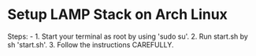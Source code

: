 # Setup LAMP Stack on Arch Linux
Steps: -
    1. Start your terminal as root by using 'sudo su'.
    2. Run start.sh by sh 'start.sh'.
    3. Follow the instructions CAREFULLY.
